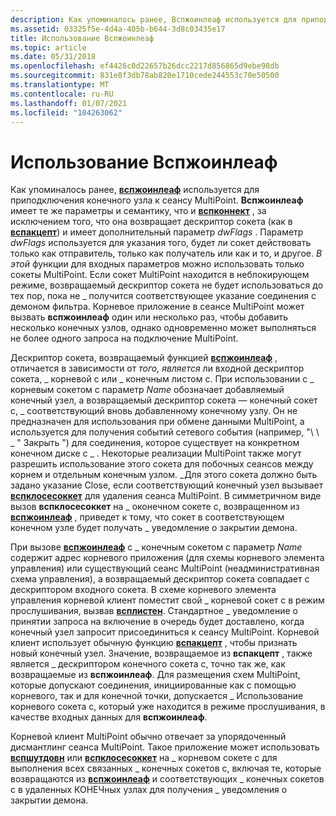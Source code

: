 ```yaml
---
description: Как упоминалось ранее, Вспжоинлеаф используется для приподключения конечного узла к сеансу MultiPoint.
ms.assetid: 03325f5e-4d4a-405b-b644-3d8c03435e17
title: Использование Вспжоинлеаф
ms.topic: article
ms.date: 05/31/2018
ms.openlocfilehash: ef4426c0d22657b26dcc2217d856865d9ebe98db
ms.sourcegitcommit: 831e8f3db78ab820e1710cede244553c70e50500
ms.translationtype: MT
ms.contentlocale: ru-RU
ms.lasthandoff: 01/07/2021
ms.locfileid: "104263062"
---
```

# <a name="using-wspjoinleaf"></a>Использование Вспжоинлеаф

Как упоминалось ранее, [**вспжоинлеаф**](/windows/desktop/api/Ws2spi/nc-ws2spi-lpwspjoinleaf) используется для приподключения конечного узла к сеансу MultiPoint. **Вспжоинлеаф** имеет те же параметры и семантику, что и [**вспконнект**](/previous-versions/windows/hardware/network/ff566275(v=vs.85)) , за исключением того, что она возвращает дескриптор сокета (как в [**вспакцепт**](/windows/desktop/api/Ws2spi/nc-ws2spi-lpwspaccept)) и имеет дополнительный параметр *dwFlags* . Параметр *dwFlags* используется для указания того, будет ли сокет действовать только как отправитель, только как получатель или как и то, и другое. *В этой* функции для входных параметров можно использовать только сокеты MultiPoint. Если сокет MultiPoint находится в неблокирующем режиме, возвращаемый дескриптор сокета не будет использоваться до тех пор, пока не \_ получится соответствующее указание соединения с демоном фильтра. Корневое приложение в сеансе MultiPoint может вызвать **вспжоинлеаф** один или несколько раз, чтобы добавить несколько конечных узлов, однако одновременно может выполняться не более одного запроса на подключение MultiPoint.

Дескриптор сокета, возвращаемый функцией [**вспжоинлеаф**](/windows/desktop/api/Ws2spi/nc-ws2spi-lpwspjoinleaf) , отличается в зависимости от *того, является* ли входной дескриптор сокета, \_ корневой c или \_ конечным листом c. При использовании с \_ корневым сокетом c параметр *Name* обозначает добавляемый конечный узел, а возвращаемый дескриптор сокета — конечный сокет c, \_ соответствующий вновь добавленному конечному узлу. Он не предназначен для использования при обмене данными MultiPoint, а используется для получения событий сетевого события (например, "\ \ \_ " Закрыть ") для соединения, которое существует на конкретном конечном диске c \_ . Некоторые реализации MultiPoint также могут разрешить использование этого сокета для побочных сеансов между корнем и отдельным конечным узлом. \_Для этого сокета должно быть задано указание Close, если соответствующий конечный узел вызывает [**вспклосесоккет**](/previous-versions/windows/hardware/network/ff566273(v=vs.85)) для удаления сеанса MultiPoint. В симметричном виде вызов **вспклосесоккет** на \_ оконечном сокете c, возвращенном из [**вспжоинлеаф**](/windows/desktop/api/Ws2spi/nc-ws2spi-lpwspjoinleaf) , приведет к тому, что сокет в соответствующем конечном узле будет получать \_ уведомление о закрытии демона.

При вызове [**вспжоинлеаф**](/windows/desktop/api/Ws2spi/nc-ws2spi-lpwspjoinleaf) с \_ конечным сокетом c параметр *Name* содержит адрес корневого приложения (для схемы корневого элемента управления) или существующий сеанс MultiPoint (неадминистративная схема управления), а возвращаемый дескриптор сокета совпадает с дескриптором входного сокета. В схеме корневого элемента управления корневой клиент поместит свой \_ корневой сокет c в режим прослушивания, вызвав [**всплистен**](/previous-versions/windows/hardware/network/ff566297(v=vs.85)). Стандартное \_ уведомление о принятии запроса на включение в очередь будет доставлено, когда конечный узел запросит присоединиться к сеансу MultiPoint. Корневой клиент использует обычную функцию [**вспакцепт**](/windows/desktop/api/Ws2spi/nc-ws2spi-lpwspaccept) , чтобы признать новый конечный узел. Значение, возвращаемое из **вспакцепт** , также является \_ дескриптором конечного сокета c, точно так же, как возвращаемые из **вспжоинлеаф**. Для размещения схем MultiPoint, которые допускают соединения, инициированные как с помощью корневого, так и для конечной точки, допускается \_ Использование корневого сокета c, который уже находится в режиме прослушивания, в качестве входных данных для **вспжоинлеаф**.

Корневой клиент MultiPoint обычно отвечает за упорядоченный дисмантлинг сеанса MultiPoint. Такое приложение может использовать [**вспшутдовн**](/previous-versions/windows/desktop/legacy/ms742294(v=vs.85)) или [**вспклосесоккет**](/previous-versions/windows/hardware/network/ff566273(v=vs.85)) на \_ корневом сокете c для выполнения всех связанных \_ конечных сокетов c, включая те, которые возвращаются из [**вспжоинлеаф**](/windows/desktop/api/Ws2spi/nc-ws2spi-lpwspjoinleaf) и соответствующих \_ конечных сокетов c в удаленных КОНЕЧных узлах для получения \_ уведомления о закрытии демона.

 

 
